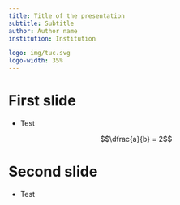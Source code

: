 ```yaml
---
title: Title of the presentation
subtitle: Subtitle
author: Author name
institution: Institution

logo: img/tuc.svg
logo-width: 35%
---
```


# First slide

* Test

$$\dfrac{a}{b} = 2$$

# Second slide

* Test